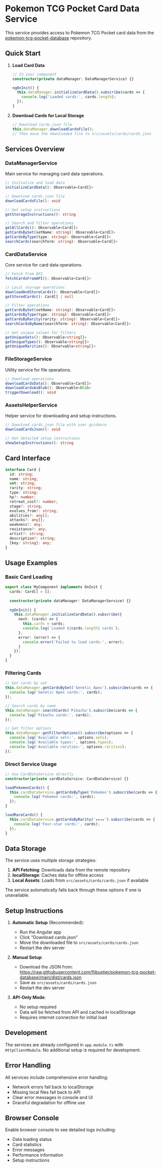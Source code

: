 # Pokemon TCG Pocket Card Data Service

This service provides access to Pokemon TCG Pocket card data from the [pokemon-tcg-pocket-database](https://github.com/flibustier/pokemon-tcg-pocket-database) repository.

## Quick Start

1. **Load Card Data**
   ```typescript
   // In your component
   constructor(private dataManager: DataManagerService) {}
   
   ngOnInit() {
     this.dataManager.initializeCardData().subscribe(cards => {
       console.log('Loaded cards:', cards.length);
     });
   }
   ```

2. **Download Cards for Local Storage**
   ```typescript
   // Download cards.json file
   this.dataManager.downloadCardsFile();
   // Then move the downloaded file to src/assets/cards/cards.json
   ```

## Services Overview

### DataManagerService
Main service for managing card data operations.

```typescript
// Initialize and load data
initializeCardData(): Observable<Card[]>

// Download cards.json file
downloadCardsFile(): void

// Get setup instructions
getStorageInstructions(): string

// Search and filter operations
getAllCards(): Observable<Card[]>
getCardsBySet(setName: string): Observable<Card[]>
getCardsByType(type: string): Observable<Card[]>
searchCards(searchTerm: string): Observable<Card[]>
```

### CardDataService
Core service for card data operations.

```typescript
// Fetch from API
fetchCardsFromAPI(): Observable<Card[]>

// Local storage operations
downloadAndStoreCards(): Observable<Card[]>
getStoredCards(): Card[] | null

// Filter operations
getCardsBySet(setName: string): Observable<Card[]>
getCardsByType(type: string): Observable<Card[]>
getCardsByRarity(rarity: string): Observable<Card[]>
searchCardsByName(searchTerm: string): Observable<Card[]>

// Get unique values for filters
getUniqueSets(): Observable<string[]>
getUniqueTypes(): Observable<string[]>
getUniqueRarities(): Observable<string[]>
```

### FileStorageService
Utility service for file operations.

```typescript
// Download operations
downloadCardsData(): Observable<Card[]>
downloadCardsAsBlob(): Observable<Blob>
triggerDownload(): void
```

### AssetsHelperService
Helper service for downloading and setup instructions.

```typescript
// Download cards.json file with user guidance
downloadCardsJson(): void

// Get detailed setup instructions
showSetupInstructions(): string
```

## Card Interface

```typescript
interface Card {
  id: string;
  name: string;
  set: string;
  rarity: string;
  type: string;
  hp?: number;
  retreat_cost?: number;
  stage?: string;
  evolves_from?: string;
  abilities?: any[];
  attacks?: any[];
  weakness?: any;
  resistance?: any;
  artist?: string;
  description?: string;
  [key: string]: any;
}
```

## Usage Examples

### Basic Card Loading
```typescript
export class MyComponent implements OnInit {
  cards: Card[] = [];
  
  constructor(private dataManager: DataManagerService) {}
  
  ngOnInit() {
    this.dataManager.initializeCardData().subscribe({
      next: (cards) => {
        this.cards = cards;
        console.log(`Loaded ${cards.length} cards`);
      },
      error: (error) => {
        console.error('Failed to load cards:', error);
      }
    });
  }
}
```

### Filtering Cards
```typescript
// Get cards by set
this.dataManager.getCardsBySet('Genetic Apex').subscribe(cards => {
  console.log('Genetic Apex cards:', cards);
});

// Search cards by name
this.dataManager.searchCards('Pikachu').subscribe(cards => {
  console.log('Pikachu cards:', cards);
});

// Get filter options
this.dataManager.getFilterOptions().subscribe(options => {
  console.log('Available sets:', options.sets);
  console.log('Available types:', options.types);
  console.log('Available rarities:', options.rarities);
});
```

### Direct Service Usage
```typescript
// Use CardDataService directly
constructor(private cardDataService: CardDataService) {}

loadPokemonCards() {
  this.cardDataService.getCardsByType('Pokemon').subscribe(cards => {
    console.log('Pokemon cards:', cards);
  });
}

loadRareCards() {
  this.cardDataService.getCardsByRarity('★★★★').subscribe(cards => {
    console.log('Four-star cards:', cards);
  });
}
```

## Data Storage

The service uses multiple storage strategies:

1. **API Fetching**: Downloads data from the remote repository
2. **localStorage**: Caches data for offline access
3. **Local Assets**: Loads from `src/assets/cards/cards.json` if available

The service automatically falls back through these options if one is unavailable.

## Setup Instructions

1. **Automatic Setup** (Recommended):
   - Run the Angular app
   - Click "Download cards.json"
   - Move the downloaded file to `src/assets/cards/cards.json`
   - Restart the dev server

2. **Manual Setup**:
   - Download the JSON from: https://raw.githubusercontent.com/flibustier/pokemon-tcg-pocket-database/main/dist/cards.json
   - Save as `src/assets/cards/cards.json`
   - Restart the dev server

3. **API-Only Mode**:
   - No setup required
   - Data will be fetched from API and cached in localStorage
   - Requires internet connection for initial load

## Development

The services are already configured in `app.module.ts` with `HttpClientModule`. No additional setup is required for development.

## Error Handling

All services include comprehensive error handling:
- Network errors fall back to localStorage
- Missing local files fall back to API
- Clear error messages in console and UI
- Graceful degradation for offline use

## Browser Console

Enable browser console to see detailed logs including:
- Data loading status
- Card statistics
- Error messages
- Performance information
- Setup instructions